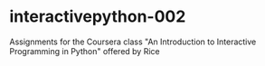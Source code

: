 interactivepython-002
=====================

Assignments for the Coursera class "An Introduction to Interactive Programming in Python" offered by Rice